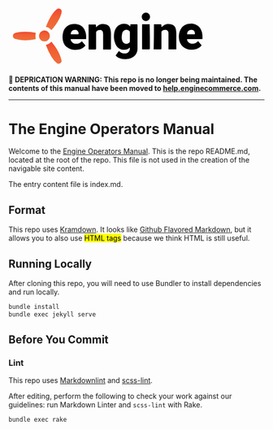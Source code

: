 [self_url]: https://github.com/enginecommerce/flight_manual
[kramdown_url]: https://kramdown.gettalong.org/
[github_flavored_markdown_url]: https://github.github.com/gfm/
[markdownlint_url]: https://github.com/markdownlint/markdownlint
[scss_lint_url]: https://github.com/brigade/scss-lint

<svg xmlns="http://www.w3.org/2000/svg" viewBox="0 0 136.4 43" style="width: 30em;">
  <g id="Shapes">
    <linearGradient id="SVGID_1_" x1="10.1" x2="10.1" y1="25" y2="19.5" gradientUnits="userSpaceOnUse">
      <stop offset="0" stop-color="#ef6e3e"/>
      <stop offset=".6" stop-color="#f16031"/>
      <stop offset="1" stop-color="#ef4536"/>
    </linearGradient>
    <path fill="url(#SVGID_1_)" d="M17.4 20.3l-.2 2 .2 2.1-2.3.4a27 27 0 0 1-8.5 0l-2.4-.6c-.9-.3-1.4-1-1.4-1.8 0-.9.4-1.5 1.4-1.9 1.5-.6 3-.7 4.5-.8a37.3 37.3 0 0 1 8.7.6z"/>
    <linearGradient id="SVGID_2_" x1="28.9" x2="28.9" y1="40.1" y2="26" gradientUnits="userSpaceOnUse">
      <stop offset="0" stop-color="#ef6e3e"/>
      <stop offset=".6" stop-color="#f16031"/>
      <stop offset="1" stop-color="#ef4536"/>
    </linearGradient>
    <path fill="url(#SVGID_2_)" d="M24 28c1.4-.3 2.5-.9 3.4-2l1.9 2.4a25.6 25.6 0 0 1 4.6 9.5c.1.8-.2 1.5-.9 1.9-.7.4-1.5.4-2.1-.1a16.4 16.4 0 0 1-3.4-4 37.7 37.7 0 0 1-3.4-7l-.1-.4V28z"/>
    <linearGradient id="SVGID_3_" x1="29" x2="29" y1="18.6" y2="4.6" gradientUnits="userSpaceOnUse">
      <stop offset="0" stop-color="#ef6e3e"/>
      <stop offset=".6" stop-color="#f16031"/>
      <stop offset="1" stop-color="#ef4536"/>
    </linearGradient>
    <path fill="url(#SVGID_3_)" d="M27.4 18.6a6 6 0 0 0-3.5-2l.7-1.8c1.2-2.9 2.6-5.6 4.6-8l1.7-1.6c.6-.5 1.4-.6 2.1-.2.7.4 1.1 1.1 1 1.9-.2 1.4-.7 2.6-1.2 3.8a34.6 34.6 0 0 1-5.4 7.9z"/>
    <linearGradient id="SVGID_4_" x1="22.9" x2="22.9" y1="25.8" y2="18.8" gradientUnits="userSpaceOnUse">
      <stop offset="0" stop-color="#ef6e3e"/>
      <stop offset=".6" stop-color="#f16031"/>
      <stop offset="1" stop-color="#ef4536"/>
    </linearGradient>
    <path fill="url(#SVGID_4_)" d="M19.5 22.3c0-1.9 1.5-3.4 3.4-3.5 1.9 0 3.5 1.5 3.5 3.5 0 1.9-1.5 3.5-3.4 3.5-2 0-3.5-1.6-3.5-3.5z"/>
    <path d="M70.6 31.9a4.8 4.8 0 0 0 4.3 1.6 3 3 0 0 0 2.6-3.7h-.1c-2 2.3-6.7 1.8-8.6-1.5a11.7 11.7 0 0 1-1.4-6.1c.1-1.8.4-3.5 1.4-5 1.7-2.6 5.4-3.5 7.9-1.9l1.1.9.2-1.3h4.2l.3.3v15c0 2.1-.7 4-2.4 5.3a8.7 8.7 0 0 1-4.4 1.6c-1.9.2-3.8 0-5.5-.9-.6-.3-1-.7-1.5-1.1-.1-.1-.2-.3-.1-.4l2-2.8zm7-9V20c0-.4-.1-.6-.4-.9a2.7 2.7 0 0 0-4.2.7c-.2.4-.4.8-.4 1.3-.3 1.6-.4 3.2.3 4.7a2.7 2.7 0 0 0 4.2.9c.3-.3.5-.5.5-1v-2.8zM51.2 30.9V15h4.2c.3 0 .5.1.5.4l.1 1.3.1.1.4-.6a6 6 0 0 1 6.5-1c1.3.6 1.9 1.7 2.2 3.1.2.8.3 1.7.3 2.6v9.6c0 .4-.1.5-.5.5h-4.5v-.6-9.3l-.2-1.4c-.1-.3-.3-.6-.6-.8-.8-.6-2.4-.4-3.2.3-.3.3-.5.6-.5 1v10.2c0 .5-.1.6-.6.6h-3.9c.1-.1-.1-.1-.3-.1zM93 14.9h4.3c.3 0 .4.1.4.4l.2 1.4.5-.5a6 6 0 0 1 6.5-1A4 4 0 0 1 107 18c.2.8.3 1.6.3 2.5v10.4h-5v-.6V21c0-.5 0-.9-.2-1.4-.1-.3-.3-.6-.6-.8-.9-.6-2.5-.4-3.3.3-.3.3-.4.6-.4 1v10.2c0 .5-.1.6-.6.6h-4.4c.2-5.4.2-10.7.2-16zM124 24.4h-9.8c-.1 1 .8 2.3 1.9 2.6 1.8.6 3.4.3 4.8-1l.3-.4 2.3 2.7-.8.9c-3 2.7-9.2 2.7-12-.9a8.5 8.5 0 0 1-1.5-3c-.4-2-.4-4 .3-5.9 1-3 3.3-4.8 6.5-4.9 1.2-.1 2.5 0 3.6.5 1.8.7 3 2 3.7 3.8.8 1.8.8 3.7.7 5.6zm-9.8-3.1h4.7l.3-.2c.1-1.4-.5-2.4-1.7-2.6-1.9-.4-3.3.8-3.3 2.8zM49.6 24.4h-9.9l.1.5c.5 1.5 1.6 2.3 3.2 2.4a5 5 0 0 0 3.9-1.6l2.3 2.7-.7.8a7.4 7.4 0 0 1-4.2 1.9c-2 .3-3.9.1-5.7-.8a7.2 7.2 0 0 1-3.9-5.4c-.3-1.8-.2-3.5.3-5.2.9-3 3.3-4.8 6.5-5 1.3-.1 2.5 0 3.7.5 1.9.8 3.2 2.2 3.8 4.1.7 1.6.7 3.3.6 5.1zm-9.8-3.1h4.7l.3-.2c.2-1.1-.5-2.2-1.5-2.6-1.9-.5-3.6.8-3.5 2.8zM90.4 22.9v7.4c0 .5-.1.6-.6.6h-4c-.3 0-.4-.1-.4-.4V15.3c0-.3.1-.4.4-.4h4.1c.4 0 .4.1.4.5l.1 7.5zM90.5 10.1c0 1.5-1.2 2.7-2.7 2.7a2.6 2.6 0 0 1-2.6-2.7c0-1.5 1.2-2.7 2.7-2.7 1.4 0 2.6 1.2 2.6 2.7z" class="st0"/>
  </g>
</svg>

**🛑 DEPRICATION WARNING: This repo is no longer being maintained. The contents of this manual have been moved to [help.enginecommerce.com](https://help.enginecommerce.com/).**

---

# The Engine Operators Manual

Welcome to the [Engine Operators Manual](self_url). This is the repo README.md, located at the root of the repo. This file is not used in the creation of the navigable site content.

The entry content file is index.md.

## Format

This repo uses [Kramdown][kramdown_url]. It looks like [Github Flavored Markdown][github_flavored_markdown_url], but it allows you to also use <mark>HTML tags</mark> because we think HTML is still useful.

## Running Locally

After cloning this repo, you will need to use Bundler to install dependencies and run locally.

```bash
bundle install
bundle exec jekyll serve
```

## Before You Commit

### Lint

This repo uses [Markdownlint][markdownlint_url] and [scss-lint][scss_lint_url].

After editing, perform the following to check your work against our guidelines: run Markdown Linter and `scss-lint` with Rake.

```bash
bundle exec rake
```
